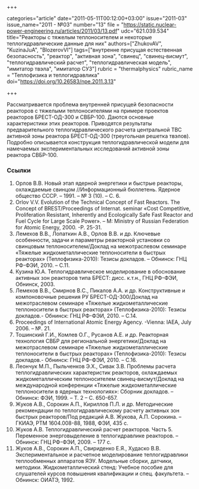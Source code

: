 +++

categories="article"
date="2011-05-11T00:12:00+03:00"
issue="2011-03"
issue_name="2011 - №03"
number="13"
file = "https://static.nuclear-power-engineering.ru/articles/2011/03/13.pdf"
udc="621.039.534"
title="Реакторы с тяжелым теплоносителем и некоторые теплогидравлические данные для них"
authors=["ZhukovAV", "KuzinaJuA", "BlozerovVI"]
tags=["внутренне присущая естественная безопасность", "реактор", "активная зона", "свинец", "свинец-висмут", "теплогидравлический расчет", "теплогидравлическая модель", "имитатор твэла", "имитатор СУЗ"]
rubric = "thermalphysics"
rubric_name = "Теплофизика и теплогидравлика"
doi="https://doi.org/10.26583/npe.2011.3.13"

+++

Рассматривается проблема внутренней присущей безопасности реакторов с тяжелыми теплоносителями на примере проектов реакторов БРЕСТ-ОД-300 и СВБР-100. Даются основные характеристики этих реакторов. Приводятся результаты предварительного теплогидравлического расчета центральной ТВС активной зоны реактора БРЕСТ-ОД-300 (треугольная решетка твэлов). Подробно описывается конструкция теплогидравлической модели для намечаемых экспериментальных исследований активной зоны реактора СВБР-100.

### Ссылки

1. Орлов В.В. Новый этап ядерной энергетики и быстрые реакторы, охлаждаемые свинцом //Информационный бюллетень. Ядерное общество СССР. – 1991. – № 3 (10). – С. 6.
2. Orlov V.V. Evolution of the Technical Concept of Fast Reactors. The Concept of BREST/Proceedings of Internat. seminar «Cost Competitive, Proliferation Resistant, Inherently and Ecologically Safe Fast Reactor and Fuel Cycle for Large Scale Power». – М: Ministry of Russian Federation for Atomic Energy, 2000. -P. 25-31.
3. Лемехов В.В., Лопаткин А.В., Орлов В.В. и др. Ключевые особенности, задачи и параметры реакторной установки со свинцовым теплоносителем/Доклад на межотраслевом семинаре «Тяжелые жидкометаллические теплоносители в быстрых реакторах» (Теплофизика-2010): Тезисы докладов. – Обнинск: ГНЦ РФ-ФЭИ, 2010. – С.11.
4. Кузина Ю.А. Теплогидравлическое моделирование в обоснование активных зон реакторов типа БРЕСТ: дисс. к.т.н., ГНЦ РФ-ФЭИ, Обнинск, 2003.
5. Лемехов В.В., Смирнов В.C., Пикалов А.А. и др. Конструктивные и компоновочные решения РУ БРЕСТ-ОД-300/Доклад на межотраслевом семинаре «Тяжелые жидкометаллические теплоносители в быстрых реакторах» (Теплофизика-2010): Тезисы докладов.- Обнинск: ГНЦ РФ-ФЭИ, 2010. – С.14.
6. Proceedings of International Atomic Energy Agency. -Vienna: IAEA, July 2006. – №. 21.
7. Тошинский Г.И., Комлев О.Г., Русанов А.Е. и др. Реакторная технология СВБР для региональной энергетики/Доклад на межотраслевом семинаре «Тяжелые жидкометаллические теплоносители в быстрых реакторах» (Теплофизика-2010): Тезисы докладов.- Обнинск: ГНЦ РФ-ФЭИ, 2010. – С.16.
8. Леончук М.П., Пыльченков Э.Х., Сивак З.В. Проблемы расчета теплогидравлических характеристик реакторов, охлаждаемых жидкометаллическим теплоносителем свинец-висмут/Доклад на международной конференции «Тяжелые жидкометаллические теплоносители в ядерных технологиях»: Сборник докладов. – Обнинск: ФЭИ, 1999. – Т. 2 – С. 650-657.
9. Жуков А.В., Сорокин А.П., Кириллов П.Л. и др. Методические рекомендации по теплогидравлическому расчету активных зон быстрых реакторов/Под редакций А.В. Жукова, А.П. Сорокина. – ГКИАЭ, РТМ 1604.008-88, 1988, ФЭИ, 435 с.
10. Жуков А.В. Теплогидравлический расчет реакторов. Часть 5. Переменное энерговыделение в теплогидравлике реакторов. – Обнинск: ГНЦ РФ-ФЭИ, 2009. – 177 с.
11. Жуков А.В., Сорокин А.П., Свириденко Е.Я., Худаско В.В. Экспериментальное и расчетное моделирование теплогидравлики теплообменных аппаратов ЯЭУ. Модельные сборки, датчики, методики. Жидкометаллический стенд: Учебное пособие для слушателей курсов повышения квалификации и спец. факультета. – Обнинск: ОИАТЭ, 1992.